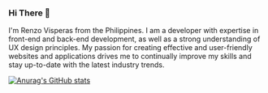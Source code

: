 ### Hi There 👋

I'm Renzo Visperas from the Philippines. I am a developer with expertise in front-end and back-end development, as well as a strong understanding of UX design principles. My passion for creating effective and user-friendly websites and applications drives me to continually improve my skills and stay up-to-date with the latest industry trends.

[![Anurag's GitHub stats](https://github-readme-stats.vercel.app/api?username=renzovisperas07)](https://github.com/anuraghazra/github-readme-stats)

